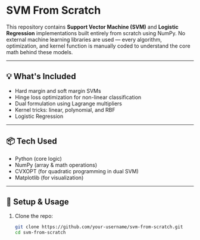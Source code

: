 # SVM From Scratch

This repository contains **Support Vector Machine (SVM)** and **Logistic Regression** implementations built entirely from scratch using NumPy. No external machine learning libraries are used — every algorithm, optimization, and kernel function is manually coded to understand the core math behind these models.

---

## 💡 What's Included

- Hard margin and soft margin SVMs
- Hinge loss optimization for non-linear classification
- Dual formulation using Lagrange multipliers
- Kernel tricks: linear, polynomial, and RBF
- Logistic Regression

---

## 📦 Tech Used

- Python (core logic)
- NumPy (array & math operations)
- CVXOPT (for quadratic programming in dual SVM)
- Matplotlib (for visualization)

---

## 🔧 Setup & Usage

1. Clone the repo:
   ```bash
   git clone https://github.com/your-username/svm-from-scratch.git
   cd svm-from-scratch
